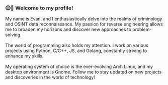 ### 😊🚀 Welcome to my profile!<br>
My name is Evan, and I enthusiastically delve into the realms of criminology and OSINT data reconnaissance. My passion for reverse engineering allows me to broaden my horizons and discover new approaches to problem-solving.<br><br>
The world of programming also holds my attention. I work on various projects using Python, C/C++, JS, and Golang, constantly striving to enhance my skills.<br><br>
My operating system of choice is the ever-evolving Arch Linux, and my desktop environment is Gnome. Follow me to stay updated on new projects and discoveries in the world of technology! 

